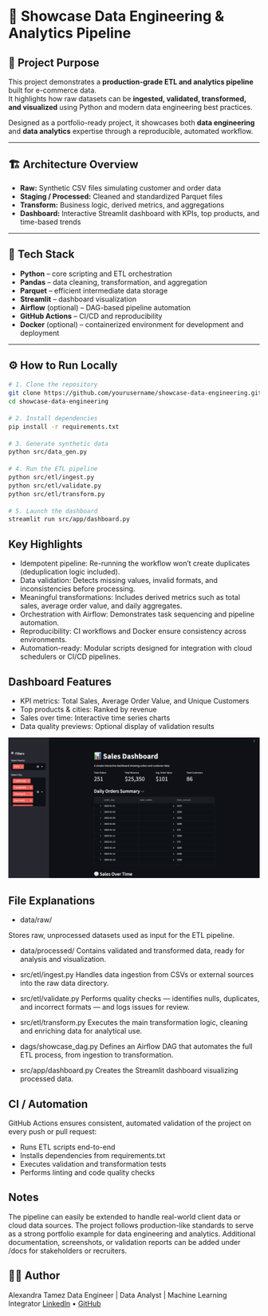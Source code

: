 # 🚀 Showcase Data Engineering & Analytics Pipeline

## 🎯 Project Purpose
This project demonstrates a **production-grade ETL and analytics pipeline** built for e-commerce data.  
It highlights how raw datasets can be **ingested, validated, transformed, and visualized** using Python and modern data engineering best practices.  

Designed as a portfolio-ready project, it showcases both **data engineering** and **data analytics** expertise through a reproducible, automated workflow.

---

## 🏗️ Architecture Overview

- **Raw:** Synthetic CSV files simulating customer and order data  
- **Staging / Processed:** Cleaned and standardized Parquet files  
- **Transform:** Business logic, derived metrics, and aggregations  
- **Dashboard:** Interactive Streamlit dashboard with KPIs, top products, and time-based trends  

---

## 🧰 Tech Stack

- **Python** – core scripting and ETL orchestration  
- **Pandas** – data cleaning, transformation, and aggregation  
- **Parquet** – efficient intermediate data storage  
- **Streamlit** – dashboard visualization  
- **Airflow** (optional) – DAG-based pipeline automation  
- **GitHub Actions** – CI/CD and reproducibility  
- **Docker** (optional) – containerized environment for development and deployment  

---

## ⚙️ How to Run Locally

```bash
# 1. Clone the repository
git clone https://github.com/yourusername/showcase-data-engineering.git
cd showcase-data-engineering

# 2. Install dependencies
pip install -r requirements.txt

# 3. Generate synthetic data
python src/data_gen.py

# 4. Run the ETL pipeline
python src/etl/ingest.py
python src/etl/validate.py
python src/etl/transform.py

# 5. Launch the dashboard
streamlit run src/app/dashboard.py
```

## Key Highlights

- Idempotent pipeline: Re-running the workflow won’t create duplicates (deduplication logic included).
- Data validation: Detects missing values, invalid formats, and inconsistencies before processing.
- Meaningful transformations: Includes derived metrics such as total sales, average order value, and daily aggregates.
- Orchestration with Airflow: Demonstrates task sequencing and pipeline automation.
- Reproducibility: CI workflows and Docker ensure consistency across environments.
- Automation-ready: Modular scripts designed for integration with cloud schedulers or CI/CD pipelines.

## Dashboard Features

- KPI metrics: Total Sales, Average Order Value, and Unique Customers
- Top products & cities: Ranked by revenue
- Sales over time: Interactive time series charts
- Data quality previews: Optional display of validation results

<div align="center"> <img src="images/dashboard demo.png" alt="Streamlit Dashboard Demo" width="700"> </div>

## File Explanations
- data/raw/

Stores raw, unprocessed datasets used as input for the ETL pipeline.

- data/processed/
Contains validated and transformed data, ready for analysis and visualization.

- src/etl/ingest.py
Handles data ingestion from CSVs or external sources into the raw data directory.

- src/etl/validate.py
Performs quality checks — identifies nulls, duplicates, and incorrect formats — and logs issues for review.

- src/etl/transform.py
Executes the main transformation logic, cleaning and enriching data for analytical use.

- dags/showcase_dag.py
Defines an Airflow DAG that automates the full ETL process, from ingestion to transformation.

- src/app/dashboard.py
Creates the Streamlit dashboard visualizing processed data.


## CI / Automation

GitHub Actions ensures consistent, automated validation of the project on every push or pull request:
- Runs ETL scripts end-to-end
- Installs dependencies from requirements.txt
- Executes validation and transformation tests
- Performs linting and code quality checks

## Notes

The pipeline can easily be extended to handle real-world client data or cloud data sources.
The project follows production-like standards to serve as a strong portfolio example for data engineering and analytics.
Additional documentation, screenshots, or validation reports can be added under /docs for stakeholders or recruiters.

## 👩‍💻 Author
Alexandra Tamez
Data Engineer | Data Analyst | Machine Learning Integrator
[LinkedIn](https://www.linkedin.com/in/alexandratamez/) • [GitHub](https://github.com/alexandratamez)


